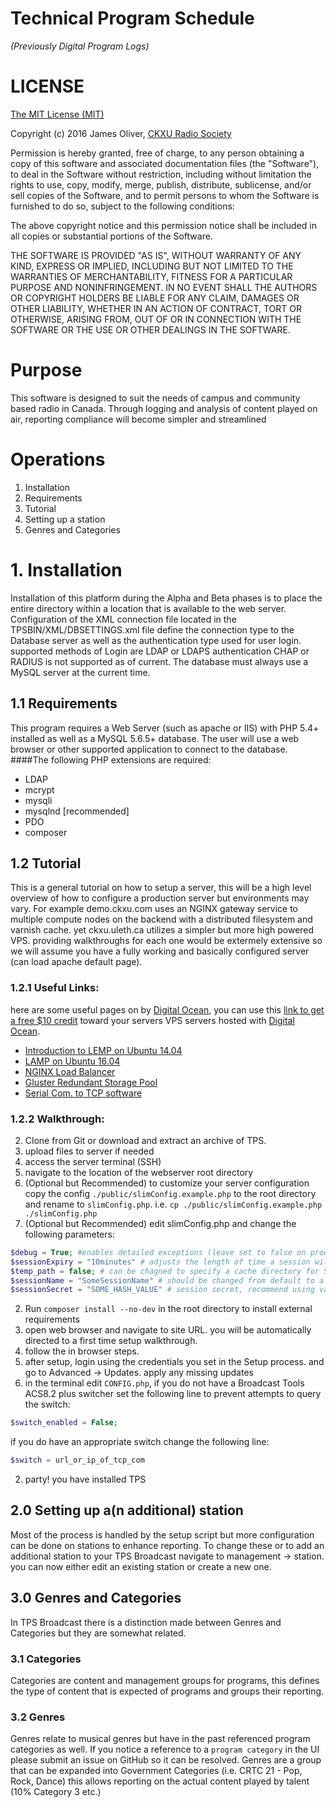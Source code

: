 # Technical Program Schedule  
_(Previously Digital Program Logs)_

# LICENSE
[The MIT License (MIT)](http://opensource.org/licenses/MIT)

Copyright (c) 2016 James Oliver, [CKXU Radio Society](http://www.ckxu.com/development/tps)

Permission is hereby granted, free of charge, to any person obtaining a copy
of this software and associated documentation files (the "Software"), to deal
in the Software without restriction, including without limitation the rights
to use, copy, modify, merge, publish, distribute, sublicense, and/or sell
copies of the Software, and to permit persons to whom the Software is
furnished to do so, subject to the following conditions:

The above copyright notice and this permission notice shall be included in
all copies or substantial portions of the Software.

THE SOFTWARE IS PROVIDED "AS IS", WITHOUT WARRANTY OF ANY KIND, EXPRESS OR
IMPLIED, INCLUDING BUT NOT LIMITED TO THE WARRANTIES OF MERCHANTABILITY,
FITNESS FOR A PARTICULAR PURPOSE AND NONINFRINGEMENT. IN NO EVENT SHALL THE
AUTHORS OR COPYRIGHT HOLDERS BE LIABLE FOR ANY CLAIM, DAMAGES OR OTHER
LIABILITY, WHETHER IN AN ACTION OF CONTRACT, TORT OR OTHERWISE, ARISING FROM,
OUT OF OR IN CONNECTION WITH THE SOFTWARE OR THE USE OR OTHER DEALINGS IN
THE SOFTWARE.

# Purpose
This software is designed to suit the needs of campus and community based radio in Canada. Through logging and analysis of content played on air, reporting compliance will become simpler and streamlined

# Operations
1. Installation
  1. Requirements
  1. Tutorial
1. Setting up a station
1. Genres and Categories

# 1. Installation
Installation of this platform during the Alpha and Beta phases is to place the entire directory within a location that is available to the web server.
Configuration of the XML connection file located in the TPSBIN/XML/DBSETTINGS.xml file define the connection type to the Database server
as well as the authentication type used for user login. supported methods of Login are LDAP or LDAPS authentication CHAP or RADIUS is not supported as of current.
The database must always use a MySQL server at the current time.

## 1.1 Requirements
This program requires a Web Server (such as apache or IIS) with PHP 5.4+ installed as well as a MySQL 5.6.5+ database.
The user will use a web browser or other supported application to connect to the database. 
####The following PHP extensions are required:
* LDAP
* mcrypt
* mysqli
* mysqlnd [recommended]
* PDO
* composer

## 1.2 Tutorial
This is a general tutorial on how to setup a server, this will be a high level overview of how to configure a production server but environments may vary. For example demo.ckxu.com uses an NGINX gateway service to multiple compute nodes on the backend with a distributed filesystem and varnish cache. yet ckxu.uleth.ca utilizes a simpler but more high powered VPS. providing walkthroughs for each one would be extermely extensive so we will assume you have a fully working and basically configured server (can load apache default page).  

### 1.2.1 Useful Links:
here are some useful pages on by [Digital Ocean](https://m.do.co/c/6965f10ddbd5), you can use this [link to get a free $10 credit](https://m.do.co/c/6965f10ddbd5) toward your servers VPS servers hosted with [Digital Ocean](https://m.do.co/c/6965f10ddbd5).
* [Introduction to LEMP on Ubuntu 14.04](https://www.digitalocean.com/community/tutorial_series/introduction-to-nginx-and-lemp-on-ubuntu-14-04)
* [LAMP on Ubuntu 16.04](https://www.digitalocean.com/community/tutorials/how-to-install-linux-apache-mysql-php-lamp-stack-on-ubuntu-16-04)
* [NGINX Load Balancer](https://www.digitalocean.com/community/tutorials/how-to-set-up-nginx-load-balancing)
* [Gluster Redundant Storage Pool](https://www.digitalocean.com/community/tutorials/how-to-create-a-redundant-storage-pool-using-glusterfs-on-ubuntu-servers)
* [Serial Com. to TCP software](http://www.pira.cz/show.asp?art=piracom)
 
### 1.2.2 Walkthrough:
2. Clone from Git or download and extract an archive of TPS.
2. upload files to server if needed
2. access the server terminal (SSH)
2. navigate to the location of the webserver root directory
2. (Optional but Recommended) to customize your server configuration copy the config `./public/slimConfig.example.php` to the root directory and rename to `slimConfig.php`. i.e. `cp ./public/slimConfig.example.php ./slimConfig.php`
2. (Optional but Recommended) edit slimConfig.php and change the following parameters: 
```php
$debug = True; #enables detailed exceptions (leave set to false on production systems)
$sessionExpiry = "10minutes" # adjusts the length of time a session will be kept open. once defined duration is passed a user will have to sign in again
$temp_path = false; # can be chagned to specify a cache directory for Slim (provides speed improvements)
$sessionName = "SomeSessionName" # should be changed from default to a custom value to improve security
$sessionSecret = "SOME_HASH_VALUE" # session secret, recommend using value from [GRC Perfect Passwords](https://www.grc.com/passwords.htm)
```
2. Run `composer install --no-dev` in the root directory to install external requirements
2. open web browser and navigate to site URL. you will be automatically directed to a first time setup walkthrough. 
2. follow the in browser steps. 
2. after setup, login using the credentials you set in the Setup process. and go to Advanced -> Updates. apply any missing updates
2. in the terminal edit `CONFIG.php`, if you do not have a Broadcast Tools ACS8.2 plus switcher set the following line to prevent attempts to query the switch:
```php
$switch_enabled = False;
```
  if you do have an appropriate switch change the following line:
```php
$switch = url_or_ip_of_tcp_com
```
2. party! you have installed TPS
 

## 2.0 Setting up a(n additional) station
Most of the process is handled by the setup script but more configuration can be done on stations to enhance reporting. To change these or to add an additional station to your TPS Broadcast navigate to management -> station. you can now either edit an existing station or create a new one.

## 3.0 Genres and Categories
In TPS Broadcast there is a distinction made between Genres and Categories but they are somewhat related. 

### 3.1 Categories
Categories are content and management groups for programs, this defines the type of content that is expected of programs and groups their reporting.

### 3.2 Genres
Genres relate to musical genres but have in the past referenced program categories as well. If you notice a reference to a `program category` in the UI please submit an issue on GitHub so it can be resolved. Genres are a group that can be expanded into Government Categories (i.e. CRTC 21 - Pop, Rock, Dance) this allows reporting on the actual content played by talent (10% Category 3 etc.)

